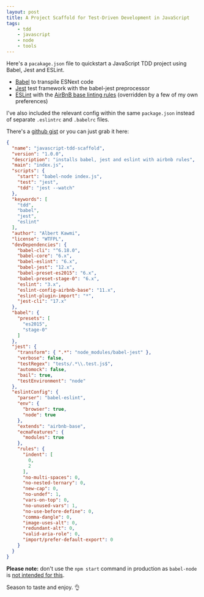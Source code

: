 ```yaml
---
layout: post
title: A Project Scaffold for Test-Driven Development in JavaScript
tags:
    - tdd
    - javascript
    - node
    - tools
---
```


Here's a `pacakage.json` file to quickstart a JavaScript TDD project using Babel, Jest and ESLint.

* [Babel](https://babeljs.io/) to transpile ESNext code
* [Jest](https://facebook.github.io/jest/) test framework with the babel-jest preprocessor
* [ESLint](http://eslint.org/) with the [AirBnB base linting rules](https://www.npmjs.com/package/eslint-config-airbnb-base) (overridden by a few of my own preferences)

I've also included the relevant config within the same `package.json` instead of separate `.eslintrc` and `.babelrc` files.

There's a [github gist](https://gist.github.com/albertkawmi/b80b610e0f259c9512cc81f719a3219c) or you can just grab it here:

```json
{
  "name": "javascript-tdd-scaffold",
  "version": "1.0.0",
  "description": "installs babel, jest and eslint with airbnb rules",
  "main": "index.js",
  "scripts": {
    "start": "babel-node index.js",
    "test": "jest",
    "tdd": "jest --watch"
  },
  "keywords": [
    "tdd",
    "babel",
    "jest",
    "eslint"
  ],
  "author": "Albert Kawmi",
  "license": "WTFPL",
  "devDependencies": {
    "babel-cli": "^6.18.0",
    "babel-core": "6.x",
    "babel-eslint": "6.x",
    "babel-jest": "12.x",
    "babel-preset-es2015": "6.x",
    "babel-preset-stage-0": "6.x",
    "eslint": "3.x",
    "eslint-config-airbnb-base": "11.x",
    "eslint-plugin-import": "*",
    "jest-cli": "17.x"
  },
  "babel": {
    "presets": [
      "es2015",
      "stage-0"
    ]
  },
  "jest": {
    "transform": { ".*": "node_modules/babel-jest" },
    "verbose": false,
    "testRegex": "tests/.*\\.test.js$",
    "automock": false,
    "bail": true,
    "testEnvironment": "node"
  },
  "eslintConfig": {
    "parser": "babel-eslint",
    "env": {
      "browser": true,
      "node": true
    },
    "extends": "airbnb-base",
    "ecmaFeatures": {
      "modules": true
    },
    "rules": {
      "indent": [
        0,
        2
      ],
      "no-multi-spaces": 0,
      "no-nested-ternary": 0,
      "new-cap": 0,
      "no-undef": 1,
      "vars-on-top": 0,
      "no-unused-vars": 1,
      "no-use-before-define": 0,
      "comma-dangle": 0,
      "image-uses-alt": 0,
      "redundant-alt": 0,
      "valid-aria-role": 0,
      "import/prefer-default-export": 0
    }
  }
}
```
__Please note:__ don't use the `npm start` command in production as `babel-node` is [not intended for this](https://babeljs.io/docs/usage/cli/#babel-node).

Season to taste and enjoy. 👌